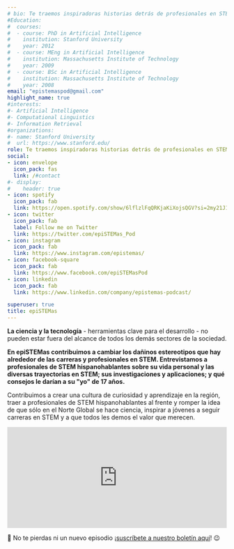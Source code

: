 ```yaml
---
# bio: Te traemos inspiradoras historias detrás de profesionales en STEM y rompemos estereotipos de la ciencia en español
#Education:
#  courses:
#  - course: PhD in Artificial Intelligence
#    institution: Stanford University
#    year: 2012
#  - course: MEng in Artificial Intelligence
#    institution: Massachusetts Institute of Technology
#    year: 2009
#  - course: BSc in Artificial Intelligence
#    institution: Massachusetts Institute of Technology
#    year: 2008
email: "epistemaspod@gmail.com"
highlight_name: true
#interests:
#- Artificial Intelligence
#- Computational Linguistics
#- Information Retrieval
#organizations:
#- name: Stanford University
#  url: https://www.stanford.edu/
role: Te traemos inspiradoras historias detrás de profesionales en STEM y rompemos estereotipos de la ciencia en español
social:
- icon: envelope
  icon_pack: fas
  link: /#contact
#- display:
#    header: true
- icon: spotify
  icon_pack: fab
  link: https://open.spotify.com/show/6lflzlFqQRKjaKiXojsQGV?si=2my21J1LTYCQiKxblOdgcg
- icon: twitter
  icon_pack: fab
  label: Follow me on Twitter
  link: https://twitter.com/epiSTEMas_Pod
- icon: instagram
  icon_pack: fab
  link: https://www.instagram.com/epistemas/
- icon: facebook-square
  icon_pack: fab
  link: https://www.facebook.com/epiSTEMasPod
- icon: linkedin
  icon_pack: fab
  link: https://www.linkedin.com/company/epistemas-podcast/

superuser: true
title: epiSTEMas
---
```


**La ciencia y la tecnología** - herramientas clave para el desarrollo - no pueden estar fuera del alcance de todos los demás sectores de la sociedad.


**En epiSTEMas contribuimos a cambiar los dañinos estereotipos que hay alrededor de las carreras y profesionales en STEM. Entrevistamos a profesionales de STEM hispanohablantes sobre su vida personal y las diversas trayectorias en STEM; sus investigaciones y aplicaciones; y qué consejos le darían a su "yo" de 17 años.**  

Contribuimos a crear una cultura de curiosidad y aprendizaje en la región, traer a profesionales de STEM hispanohablantes al frente y romper la idea de que sólo en el Norte Global se hace ciencia, inspirar a jóvenes a seguir carreras en STEM y a que todos les demos el valor que merecen. 


<iframe src="https://open.spotify.com/embed-podcast/episode/30VFz9wUtAY5ohwJZoFge4" width="100%" height="232" frameborder="0" allowtransparency="true" allow="encrypted-media"></iframe>



:love_letter: No te pierdas ni un nuevo episodio ¡[suscríbete a nuestro boletín aquí](http://eepurl.com/hyEnr1)!  :wink: